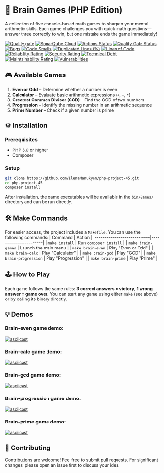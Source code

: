 # 🧠 Brain Games (PHP Edition)

A collection of five console-based math games to sharpen your mental arithmetic skills. Each game challenges you with quick math questions—answer three correctly to win, but one mistake ends the game immediately!

[![Quality gate](https://sonarcloud.io/api/project_badges/quality_gate?project=ElenaManukyan_php-project-45)](https://sonarcloud.io/summary/new_code?id=ElenaManukyan_php-project-45)
[![SonarQube Cloud](https://sonarcloud.io/images/project_badges/sonarcloud-highlight.svg)](https://sonarcloud.io/summary/new_code?id=ElenaManukyan_php-project-45)
[![Actions Status](https://github.com/ElenaManukyan/php-project-45/actions/workflows/hexlet-check.yml/badge.svg)](https://github.com/ElenaManukyan/php-project-45/actions)
[![Quality Gate Status](https://sonarcloud.io/api/project_badges/measure?project=ElenaManukyan_php-project-45&metric=alert_status)](https://sonarcloud.io/summary/new_code?id=ElenaManukyan_php-project-45)
[![Bugs](https://sonarcloud.io/api/project_badges/measure?project=ElenaManukyan_php-project-45&metric=bugs)](https://sonarcloud.io/summary/new_code?id=ElenaManukyan_php-project-45)
[![Code Smells](https://sonarcloud.io/api/project_badges/measure?project=ElenaManukyan_php-project-45&metric=code_smells)](https://sonarcloud.io/summary/new_code?id=ElenaManukyan_php-project-45)
[![Duplicated Lines (%)](https://sonarcloud.io/api/project_badges/measure?project=ElenaManukyan_php-project-45&metric=duplicated_lines_density)](https://sonarcloud.io/summary/new_code?id=ElenaManukyan_php-project-45)
[![Lines of Code](https://sonarcloud.io/api/project_badges/measure?project=ElenaManukyan_php-project-45&metric=ncloc)](https://sonarcloud.io/summary/new_code?id=ElenaManukyan_php-project-45)
[![Reliability Rating](https://sonarcloud.io/api/project_badges/measure?project=ElenaManukyan_php-project-45&metric=reliability_rating)](https://sonarcloud.io/summary/new_code?id=ElenaManukyan_php-project-45)
[![Security Rating](https://sonarcloud.io/api/project_badges/measure?project=ElenaManukyan_php-project-45&metric=security_rating)](https://sonarcloud.io/summary/new_code?id=ElenaManukyan_php-project-45)
[![Technical Debt](https://sonarcloud.io/api/project_badges/measure?project=ElenaManukyan_php-project-45&metric=sqale_index)](https://sonarcloud.io/summary/new_code?id=ElenaManukyan_php-project-45)
[![Maintainability Rating](https://sonarcloud.io/api/project_badges/measure?project=ElenaManukyan_php-project-45&metric=sqale_rating)](https://sonarcloud.io/summary/new_code?id=ElenaManukyan_php-project-45)
[![Vulnerabilities](https://sonarcloud.io/api/project_badges/measure?project=ElenaManukyan_php-project-45&metric=vulnerabilities)](https://sonarcloud.io/summary/new_code?id=ElenaManukyan_php-project-45)

## 🎮 Available Games

1. **Even or Odd** – Determine whether a number is even  
2. **Calculator** – Evaluate basic arithmetic expressions (`+`, `-`, `*`)  
3. **Greatest Common Divisor (GCD)** – Find the GCD of two numbers  
4. **Progression** – Identify the missing number in an arithmetic sequence  
5. **Prime Number** – Check if a given number is prime

## ⚙️ Installation

### Prerequisites
- PHP 8.0 or higher
- Composer

### Setup
```bash
git clone https://github.com/ElenaManukyan/php-project-45.git
cd php-project-45
composer install
```
After installation, the game executables will be available in the ```bin/Games/``` directory and can be run directly.

## 🛠️ Make Commands
For easier access, the project includes a ```Makefile```. You can use the following commands:
| Command                     | Action                |
|----------------------------|-----------------------|
| `make install`             | Run `composer install` |
| `make brain-games`         | Launch the main menu  |
| `make brain-even`          | Play "Even or Odd"    |
| `make brain-calc`          | Play "Calculator"     |
| `make brain-gcd`           | Play "GCD"            |
| `make brain-progression`   | Play "Progression"    |
| `make brain-prime`         | Play "Prime"          |

## 🕹️ How to Play
Each game follows the same rules: **3 correct answers = victory**, **1 wrong answer = game over**.
You can start any game using either ```make``` (see above) or by calling its binary directly.

## 💡 Demos
### Brain-even game demo:
[![asciicast](https://asciinema.org/a/230NgMHu4DJAJPvyUHEKsckZG.svg)](https://asciinema.org/a/230NgMHu4DJAJPvyUHEKsckZG)

### Brain-calc game demo:
[![asciicast](https://asciinema.org/a/SRxYoIEXDZgJ37N4JhlbEQ0QS.svg)](https://asciinema.org/a/SRxYoIEXDZgJ37N4JhlbEQ0QS)

### Brain-gcd game demo:
[![asciicast](https://asciinema.org/a/6zSvoHNKryBNZEOJiYa2ovFDo.svg)](https://asciinema.org/a/6zSvoHNKryBNZEOJiYa2ovFDo)

### Brain-progression game demo:
[![asciicast](https://asciinema.org/a/hVhWxTyJGiJzM1tj04yC8QfOe.svg)](https://asciinema.org/a/hVhWxTyJGiJzM1tj04yC8QfOe)

### Brain-prime game demo:
[![asciicast](https://asciinema.org/a/QmXGQge0CVMel8FGwvTmOjAYS.svg)](https://asciinema.org/a/QmXGQge0CVMel8FGwvTmOjAYS)

## 🤝 Contributing
Contributions are welcome! Feel free to submit pull requests. For significant changes, please open an issue first to discuss your idea.

